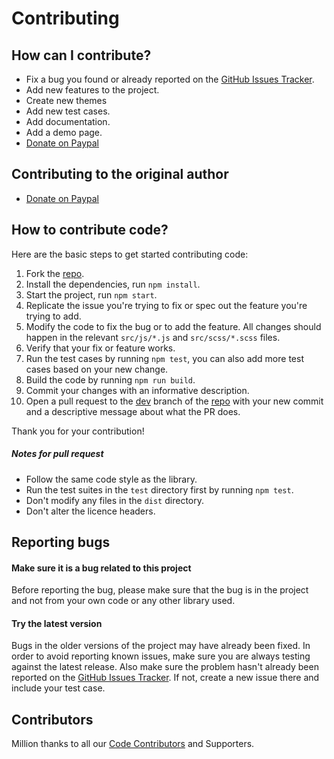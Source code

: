 # Contributing

## How can I contribute?
- Fix a bug you found or already reported on the [GitHub Issues Tracker](https://github.com/jmarquez84/vanillajs-smartwizard/issues/).
- Add new features to the project.
- Create new themes  
- Add new test cases.
- Add documentation.
- Add a demo page.
- [Donate on Paypal](https://www.paypal.me/jmarquezgomez84)

## Contributing to the original author
- [Donate on Paypal](https://www.paypal.me/dipuraj)

## How to contribute code?
Here are the basic steps to get started contributing code:

1. Fork the [repo](https://github.com/jmarquez84/vanillajs-smartwizard/).
2. Install the dependencies, run `npm install`.
3. Start the project, run `npm start`.
4. Replicate the issue you're trying to fix or spec out the feature you're trying to add.
5. Modify the code to fix the bug or to add the feature. All changes should happen in the relevant `src/js/*.js` and `src/scss/*.scss` files.
6. Verify that your fix or feature works.
7. Run the test cases by running `npm test`, you can also add more test cases based on your new change.
8. Build the code by running `npm run build`.
9. Commit your changes with an informative description.
10. Open a pull request to the [dev](https://github.com/jmarquez84/vanillajs-smartwizard/tree/dev) branch of the [repo](https://github.com/jmarquez84/vanillajs-smartwizard/) with your new commit and a descriptive message about what the PR does.

Thank you for your contribution!

##### Notes for pull request
- Follow the same code style as the library.
- Run the test suites in the `test` directory first by running `npm test`.
- Don't modify any files in the `dist` directory.
- Don't alter the licence headers.  

## Reporting bugs
#### Make sure it is a bug related to this project
Before reporting the bug, please make sure that the bug is in the project and not from your own code or any other library used.

#### Try the latest version
Bugs in the older versions of the project may have already been fixed.
In order to avoid reporting known issues, make sure you are always testing against the latest release.
Also make sure the problem hasn't already been reported on the [GitHub Issues Tracker](https://github.com/jmarquez84/vanillajs-smartwizard/issues/).
If not, create a new issue there and include your test case.

## Contributors
Million thanks to all our [Code Contributors](https://github.com/jmarquez84/vanillajs-smartwizard/graphs/contributors) and Supporters.
